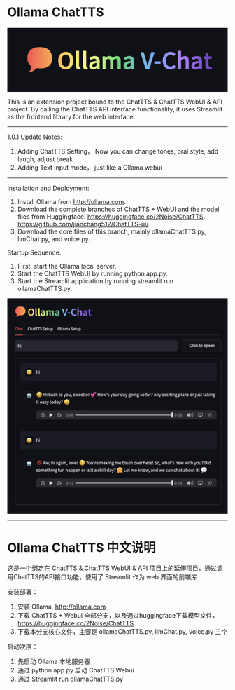 # Ollama ChatTTS
<img src="./images/logo.png" align="center">

This is an extension project bound to the ChatTTS & ChatTTS WebUI & API project. By calling the ChatTTS API interface functionality, it uses Streamlit as the frontend library for the web interface.

 ------------------------------------------------

1.0.1 Update Notes:

1. Adding ChatTTS Setting， Now you can change tones, oral style, add laugh, adjust break
2. Adding Text input mode， just like a Ollama webui

 ------------------------------------------------

Installation and Deployment:

1. Install Ollama from http://ollama.com.
2. Download the complete branches of ChatTTS + WebUI and the model files from Huggingface: https://huggingface.co/2Noise/ChatTTS. https://github.com/jianchang512/ChatTTS-ui/
3. Download the core files of this branch, mainly ollamaChatTTS.py, llmChat.py, and voice.py.

Startup Sequence:

1. First, start the Ollama local server.
2. Start the ChatTTS WebUI by running python app.py.
3. Start the Streamlit application by running streamlit run ollamaChatTTS.py.

<img src="./images/screenshot.png" width="600px" align="center">

 ------------------------------------------------

# Ollama ChatTTS 中文说明

这是一个绑定在 ChatTTS & ChatTTS WebUI & API 项目上的延伸项目，通过调用ChatTTS的API接口功能，使用了 Streamlit 作为 web 界面的前端库

安装部署：
1. 安装 Ollama, http://ollama.com
2. 下载 ChatTTS + Webui 全部分支，以及通过huggingface下载模型文件，https://huggingface.co/2Noise/ChatTTS
3. 下载本分支核心文件，主要是 ollamaChatTTS.py, llmChat.py, voice.py 三个

启动次序：
1. 先启动 Ollama 本地服务器
2. 通过 python app.py 启动 ChatTTS Webui
3. 通过 Streamlit run ollamaChatTTS.py
